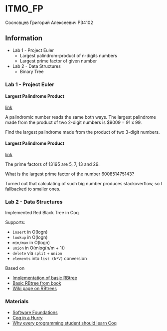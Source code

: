 # ITMO_FP

Сосновцев Григорий Алексеевич P34102

## Information

- Lab 1 - Project Euler
    - Largest palindrom-product of n-digits numbers
    - Largest prime factor of given number
- Lab 2 - Data Structures
    - Binary Tree


### Lab 1 - Project Euler

#### Largest Palindrome Product

[link](https://projecteuler.net/problem=4)
<p>A palindromic number reads the same both ways. The largest palindrome made from the product of two 2-digit numbers is $9009 = 91 x 99.</p>
<p>Find the largest palindrome made from the product of two 3-digit numbers.</p>


#### Largest Palindrome Product

[link](https://projecteuler.net/problem=3)
<p>The prime factors of 13195 are 5, 7, 13 and 29.</p>
<p>What is the largest prime factor of the number 600851475143?</p>


Turned out that calculating of such big number produces stackoverflow, so I fallbacked to smaller ones.

### Lab 2 - Data Structures

Implemented Red Black Tree in Coq

Supports:

- `insert` in O(logn)
- `lookup` in O(logn)
- `min/max` in O(logn)
- `union` in O(mlog(n/m + 1))
- `delete` via `split` + `union`
- `elements` into `list (k*V)` conversion


Based on 
- [Implementation of basic RBtree](https://koerbitz.me/posts/Red-Black-Trees-In-Coq-Part-0.html)
- [Basic RBtree from book](https://softwarefoundations.cis.upenn.edu/vfa-current/Redblack.html)
- [Wiki page on RBtrees](https://en.wikipedia.org/wiki/Red%E2%80%93black_tree)

### Materials

- [Software Foundations](https://softwarefoundations.cis.upenn.edu/)
- [Coq in a Hurry](https://cel.hal.science/inria-00001173) 
- [Why every programming student should learn Coq](https://rubber-duck-typing.com/posts/2018-03-11-why-every-programming-student-should-learn-coq.html) 